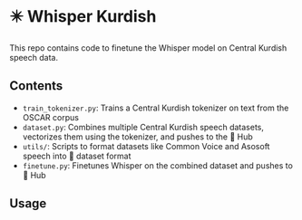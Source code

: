 # ✴️ Whisper Kurdish

This repo contains code to finetune the Whisper model on Central Kurdish speech data. 

## Contents

- `train_tokenizer.py`: Trains a Central Kurdish tokenizer on text from the OSCAR corpus
- `dataset.py`: Combines multiple Central Kurdish speech datasets, vectorizes them using the tokenizer, and pushes to the 🤗 Hub  
- `utils/`: Scripts to format datasets like Common Voice and Asosoft speech into 🤗 dataset format
- `finetune.py`: Finetunes Whisper on the combined dataset and pushes to 🤗 Hub

## Usage